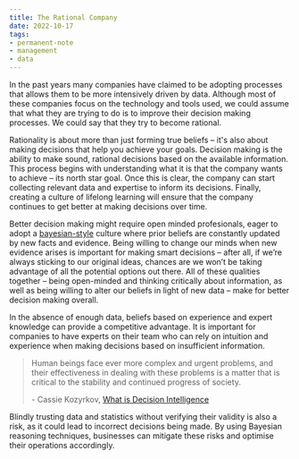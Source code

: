 ```yaml
---
title: The Rational Company
date: 2022-10-17
tags: 
- permanent-note
- management
- data
---
```


In the past years many companies have claimed to be adopting processes that allows them to be more intensively driven by data. Although most of these companies focus on the technology and tools used, we could assume that what they are trying to do is to improve their decision making processes. We could say that they try to become rational.

Rationality is about more than just forming true beliefs – it's also about making decisions that help you achieve your goals. Decision making is the ability to make sound, rational decisions based on the available information. This process begins with understanding what it is that the company wants to achieve – its north star goal. Once this is clear, the company can start collecting relevant data and expertise to inform its decisions. Finally, creating a culture of lifelong learning will ensure that the company continues to get better at making decisions over time.

Better decision making might require open minded profesionals, eager to adopt a [bayesian-style](notes/Bayesian%20reasoning.md) culture where prior beliefs are constantly updated by new facts and evidence. Being willing to change our minds when new evidence arises is important for making smart decisions – after all, if we’re always sticking to our original ideas, chances are we won’t be taking advantage of all the potential options out there. All of these qualities together – being open-minded and thinking critically about information, as well as being willing to alter our beliefs in light of new data – make for better decision making overall.

In the absence of enough data, beliefs based on experience and expert knowledge can provide a competitive advantage.  It is important for companies to have experts on their team who can rely on intuition and experience when making decisions based on insufficient information. 

> Human beings face ever more complex and urgent problems, and their effectiveness in dealing with these problems is a matter that is critical to the stability and continued progress of society. 
> 
> \- Cassie Kozyrkov, [What is Decision Intelligence](https://towardsdatascience.com/introduction-to-decision-intelligence-5d147ddab767)
> 

Blindly trusting data and statistics without verifying their validity is also a risk, as it could lead to incorrect decisions being made. By using Bayesian reasoning techniques, businesses can mitigate these risks and optimise their operations accordingly.




